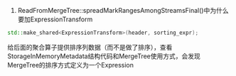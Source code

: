 1. ReadFromMergeTree::spreadMarkRangesAmongStreamsFinal()中为什么要加ExpressionTransform

  ```C++
  std::make_shared<ExpressionTransform>(header, sorting_expr);
  ```

  给后面的聚合算子提供排序列数据（而不是做了排序），查看StorageInMemoryMetadata结构代码和MergeTree使用方式，会发现MergeTree的排序方式定义为一个Expression
